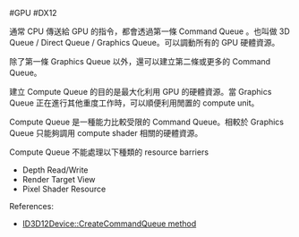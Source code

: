 #GPU #DX12 

通常 CPU 傳送給 GPU 的指令，都會透過第一條 Command Queue 。也叫做 3D Queue / Direct Queue / Graphics Queue。可以調動所有的 GPU 硬體資源。

除了第一條 Graphics Queue 以外，還可以建立第二條或更多的 Command Queue。

建立 Compute Queue 的目的是最大化利用 GPU 的硬體資源。當 Graphics Queue 正在進行其他重度工作時，可以順便利用閒置的 compute unit。

Compute Queue 是一種能力比較受限的 Command Queue。相較於 Graphics Queue 只能夠調用 compute shader 相關的硬體資源。

Compute Queue 不能處理以下種類的 resource barriers
- Depth Read/Write
- Render Target View
- Pixel Shader Resource



References:
- [ID3D12Device::CreateCommandQueue method](https://docs.microsoft.com/en-us/windows/win32/api/d3d12/nf-d3d12-id3d12device-createcommandqueue)